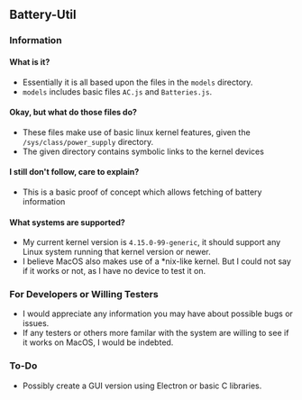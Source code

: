 ## Battery-Util

### Information 

#### What is it?
* Essentially it is all based upon the files in the `models` directory.
* `models` includes basic files `AC.js` and `Batteries.js`.

#### Okay, but what do those files do?
* These files make use of basic linux kernel features, given the `/sys/class/power_supply` directory.
* The given directory contains symbolic links to the kernel devices

#### I still don't follow, care to explain?
* This is a basic proof of concept which allows fetching of battery information

#### What systems are supported?
* My current kernel version is `4.15.0-99-generic`, it should support any Linux system running that kernel version or newer.
* I believe MacOS also makes use of a *nix-like kernel. But I could not say if it works or not, as I have no device to test it on.

### For Developers or Willing Testers

* I would appreciate any information you may have about possible bugs or issues.
* If any testers or others more familar with the system are willing to see if it works on MacOS, I would be indebted.


### To-Do

* Possibly create a GUI version using Electron or basic C libraries.